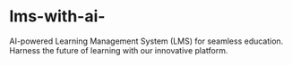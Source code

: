 # lms-with-ai-
AI-powered Learning Management System (LMS) for seamless education. Harness the future of learning with our innovative platform.
